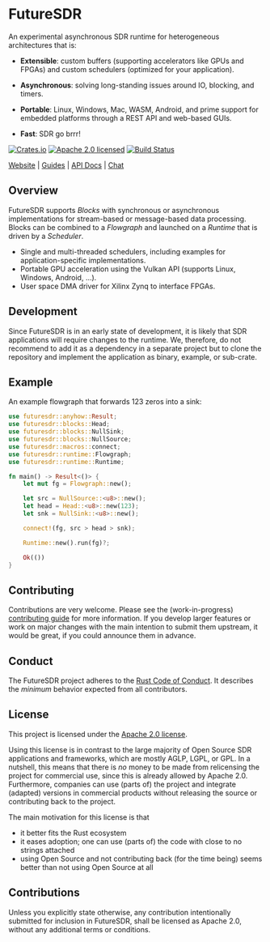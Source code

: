 # FutureSDR

An experimental asynchronous SDR runtime for heterogeneous architectures that
is:

* **Extensible**: custom buffers (supporting accelerators like GPUs and FPGAs)
  and custom schedulers (optimized for your application).

* **Asynchronous**: solving long-standing issues around IO, blocking, and
  timers.

* **Portable**: Linux, Windows, Mac, WASM, Android, and prime support for
  embedded platforms through a REST API and web-based GUIs.

* **Fast**: SDR go brrr!

[![Crates.io][crates-badge]][crates-url]
[![Apache 2.0 licensed][apache-badge]][apache-url]
[![Build Status][actions-badge]][actions-url]

[crates-badge]: https://img.shields.io/crates/v/futuresdr.svg
[crates-url]: https://crates.io/crates/futuresdr
[apache-badge]: https://img.shields.io/badge/license-Apache%202-blue
[apache-url]: https://github.com/futuresdr/futuresdr/blob/main/LICENSE
[actions-badge]: https://github.com/futuresdr/futuresdr/workflows/CI/badge.svg
[actions-url]: https://github.com/futuresdr/futuresdr/actions?query=workflow%3ACI+branch%3Amain

[Website](https://www.futuresdr.org) |
[Guides](https://www.futuresdr.org/learn) |
[API Docs](https://docs.rs/futuresdr/latest/futuresdr) |
[Chat](https://discord.com/invite/vCz29eDbGP/)

## Overview

FutureSDR supports *Blocks* with synchronous or asynchronous implementations for
stream-based or message-based data processing. Blocks can be combined to a
*Flowgraph* and launched on a *Runtime* that is driven by a *Scheduler*.

* Single and multi-threaded schedulers, including examples for
  application-specific implementations.
* Portable GPU acceleration using the Vulkan API (supports Linux, Windows,
  Android, ...).
* User space DMA driver for Xilinx Zynq to interface FPGAs.

## Development

Since FutureSDR is in an early state of development, it is likely that SDR
applications will require changes to the runtime. We, therefore, do not
recommend to add it as a dependency in a separate project but to clone the
repository and implement the application as binary, example, or sub-crate.

## Example

An example flowgraph that forwards 123 zeros into a sink:

``` rust
use futuresdr::anyhow::Result;
use futuresdr::blocks::Head;
use futuresdr::blocks::NullSink;
use futuresdr::blocks::NullSource;
use futuresdr::macros::connect;
use futuresdr::runtime::Flowgraph;
use futuresdr::runtime::Runtime;

fn main() -> Result<()> {
    let mut fg = Flowgraph::new();

    let src = NullSource::<u8>::new();
    let head = Head::<u8>::new(123);
    let snk = NullSink::<u8>::new();

    connect!(fg, src > head > snk);

    Runtime::new().run(fg)?;

    Ok(())
}
```

## Contributing

Contributions are very welcome. Please see the (work-in-progress) [contributing
guide][contr] for more information. If you develop larger features or work on
major changes with the main intention to submit them upstream, it would be
great, if you could announce them in advance.

[contr]: https://github.com/futuresdr/futuresdr/blob/main/CONTRIBUTING.md

## Conduct

The FutureSDR project adheres to the [Rust Code of Conduct][coc]. It describes
the _minimum_ behavior expected from all contributors.

[coc]: https://github.com/rust-lang/rust/blob/master/CODE_OF_CONDUCT.md

## License

This project is licensed under the [Apache 2.0 license][lic].

Using this license is in contrast to the large majority of Open Source SDR
applications and frameworks, which are mostly AGLP, LGPL, or GPL. In a nutshell,
this means that there is *no* money to be made from relicensing the project for
commercial use, since this is already allowed by Apache 2.0. Furthermore,
companies can use (parts of) the project and integrate (adapted) versions in
commercial products without releasing the source or contributing back to the
project.

The main motivation for this license is that
* it better fits the Rust ecosystem
* it eases adoption; one can use (parts of) the code with close to no strings
  attached
* using Open Source and not contributing back (for the time being) seems better
  than not using Open Source at all

[lic]: https://github.com/futuresdr/futuresdr/blob/main/LICENSE

## Contributions

Unless you explicitly state otherwise, any contribution intentionally submitted
for inclusion in FutureSDR, shall be licensed as Apache 2.0, without any
additional terms or conditions.
